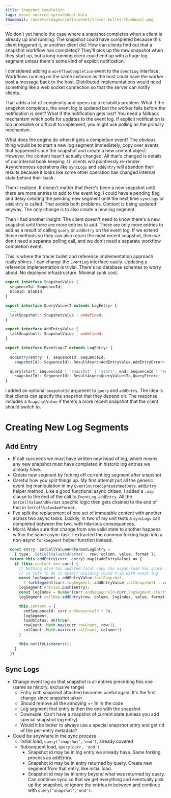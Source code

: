 ```yaml
---
title: Snapshot Completion
tags: event-sourced-spreadsheet-data
thumbnail: /assets/images/infinisheet/tracer-bullet-thumbnail.png
---
```


We don't yet handle the case where a snapshot completes when a client is already up and running. The snapshot could have completed because this client triggered it, or another client did. How can clients find out that a snapshot workflow has completed? They'll pick up the new snapshot when they start up, but a long running client could end up with a huge log segment unless there's some kind of explicit notification.

I considered adding a `workflowCompletion` event to the `EventLog` interface. Workflows running on the same instance as the host could have the worker post a message back to the host. Distributed implementations would need something like a web socket connection so that the server can notify clients.

That adds a lot of complexity and opens up a reliability problem. What if the snapshot completes, the event log is updated but the worker fails before the notification is sent? What if the notification gets lost? You need a fallback mechanism which polls for updates to the event log. If explicit notification is too unreliable or difficult to implement, you might use polling as the primary mechanism.

What does the engine do when it gets a completion event? The obvious thing would be to start a new log segment immediately, copy over events that happened since the snapshot and create a new content object. However, the content hasn't actually changed. All that's changed is details of our internal book keeping. UI clients will pointlessly re-render. Asynchronous operations like `syncLogs` and `addEntry` will abandon their results because it looks like some other operation has changed internal state behind their back.

Then I realized. It doesn't matter that there's been a new snapshot until there are more entries to add to the event log. I could have a pending flag and delay creating the pending new segment until the next time `syncLogs` or `addEntry` is called. That avoids both problems. Content is being updated anyway. The only change is to also create a new log segment.

Then I had another insight. The client doesn't need to know there's a new snapshot until there are more entries to add. There are only more entries to add as a result of calling `query` or `addEntry` on the event log. If we extend those methods so they can also return the most recent snapshot, then we don't need a separate polling call, and we don't need a separate workflow completion event.

This is where the tracer bullet and reference implementation approach really shines. I can change the `EventLog` interface easily. Updating a reference implementation is trivial. There's no database schemas to worry about. No deployed infrastructure. Minimal sunk cost.

```ts
export interface SnapshotValue {
  sequenceId: SequenceId;
  blobId: BlobId;
}

export interface QueryValue<T extends LogEntry> {
  ...
  lastSnapshot?: SnapshotValue | undefined;
}

export interface AddEntryValue {
  lastSnapshot?: SnapshotValue | undefined;
}

export interface EventLog<T extends LogEntry> {
  ...
  addEntry(entry: T, sequenceId: SequenceId, 
    snapshotId?: SequenceId): ResultAsync<AddEntryValue,AddEntryError>;

  query(start: SequenceId | 'snapshot' | 'start', end: SequenceId | 'end', 
    snapshotId?: SequenceId): ResultAsync<QueryValue<T>,QueryError>;
}
```

I added an optional `snapshotId` argument to `query` and `addEntry`. The idea is that clients can specify the snapshot that they depend on. The response includes a `SnapshotValue` if there's a more recent snapshot that the client should switch to.

# Creating New Log Segments

## Add Entry

* If call succeeds we must have written new head of log, which means any new snapshot must have completed in historic log entries we already have.
* Create new segment by forking off current log segment after snapshot
* Careful how you split things up. My first attempt put all the generic event log manipulation in my `EventSourcedSpreadsheetData.addEntry` helper method. Like a good functional async citizen, I added a `.map` clause to the end of the call to `EventLog.addEntry`. All the `SetCellValueAndFormat` specific logic then gets chained to the end of that in `SetCellValueAndFormat`.
* I've split the replacement of one set of immutable content with another across two async tasks. Luckily, in two of my unit tests a `syncLogs` call completed between the two, with hilarious consequences.
* Moral: Make sure that change from one valid state to another happens within the same async task. I extracted the common forking logic into a non-async `forkSegment` helper function instead.

```ts
  const entry: SetCellValueAndFormatLogEntry = 
    { type: 'SetCellValueAndFormat', row, column, value, format };
  return this.addEntry(curr, entry).map((addEntryValue) => {
    if (this.content === curr) {
      // Nothing else has updated local copy (no async load has snuck in), 
      // so safe to do it myself avoiding round trip with event log
      const logSegment = addEntryValue.lastSnapshot 
        ? forkSegment(curr.logSegment, addEntryValue.lastSnapshot) : curr.logSegment;
      logSegment.entries.push(entry);
      const logIndex = Number(curr.endSequenceId-curr.logSegment.startSequenceId)
      logSegment.cellMap.addEntry(row, column, logIndex, value, format);

      this.content = {
        endSequenceId: curr.endSequenceId + 1n,
        logSegment,
        loadStatus: ok(true),
        rowCount: Math.max(curr.rowCount, row+1),
        colCount: Math.max(curr.colCount, column+1)
      }

      this.notifyListeners();
    }
  })
```

## Sync Logs

* Change event log so that snapshot is all entries preceding this one (same as history, exclusive range)
  * Entry with snapshot attached becomes useful again. It's the first change since snapshot taken
  * Should remove all the annoying +- 1n in the code
  * Log segment first entry is then the one with the snapshot
  * Downside: Can't have a snapshot of current state (unless you add special snapshot log entry)
  * Would it be better to always use a special snapshot entry and get rid of the per-entry metadata?
* Could be anywhere in the sync process
  * Initial load, `query('snapshot','end')`, already covered
  * Subsequent load, `query(curr, 'end')`. 
    * Snapshot id may be in log entry we already have. Same forking process as addEntry.
    * Snapshot id may be in entry returned by query. Create new segment from that entry, like initial load.
    * Snapshot id may be in entry beyond what was returned by query. Can continue sync so that we get everything and eventually pick up the snapshot, or ignore the entries in between and continue with `query('snapshot','end')`.
